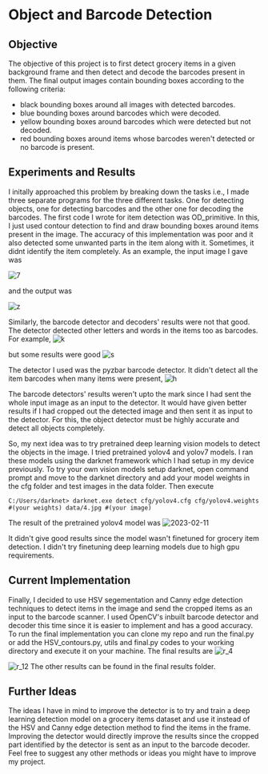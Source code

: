 # Object and Barcode Detection

## Objective
The objective of this project is to first detect grocery items in a given background frame and then detect and decode the barcodes present in them.
The final output images contain bounding boxes according to the following criteria:
* black bounding boxes around all images with detected barcodes.
* blue bounding boxes around barcodes which were decoded.
* yellow bounding boxes around barcodes which were detected but not decoded.
* red bounding boxes around items whose barcodes weren't detected or no barcode is present. 

## Experiments and Results
I initally approached this problem by breaking down the tasks i.e., I made three separate programs for the three different tasks. One for detecting objects, one for detecting barcodes and the other one for decoding the barcodes.
The first code I wrote for item detection was OD_primitive. In this, I just used contour detection to find and draw bounding boxes around items present in the image.
The accuracy of this implementation was poor and it also detected some unwanted parts in the item along with it. Sometimes, it didnt identify the item completely. As an example, the input image I gave was

![7](https://user-images.githubusercontent.com/95955774/218242805-d3472ebe-ce55-4472-8743-cb358cdc73bb.jpg)

and the output was

![z](https://user-images.githubusercontent.com/95955774/218242833-9d6e6ade-d3d1-47f4-9c97-814726af3310.jpg)

Similarly, the barcode detector and decoders' results were not that good.
The detector detected other letters and words in the items too as barcodes. 
For example,
![k](https://user-images.githubusercontent.com/95955774/218243083-d0615205-4711-4b48-8487-4c8a62fb6b88.jpg)

but some results were good
![s](https://user-images.githubusercontent.com/95955774/218243105-d4e3d760-c5a3-4a1b-9f8b-1278a5b89e5b.jpg)

The detector I used was the pyzbar barcode detector. It didn't detect all the item barcodes when many items were present,
![h](https://user-images.githubusercontent.com/95955774/218243319-f8b210ad-0964-443e-aa2c-6c711701954b.jpg)

The barcode detectors' results weren't upto the mark since I had sent the whole input image as an input to the detector. It would have given better results if I had cropped out the detected image and then sent it as input to the detector. For this, the object detector must be highly accurate and detect all objects completely.

So, my next idea was to try pretrained deep learning vision models to detect the objects in the image. I tried pretrained yolov4 and yolov7 models.
I ran these models using the darknet framework which I had setup in my device previously. To try your own vision models setup darknet, open command prompt and move to the darknet directory and add your model weights in the cfg folder and test images in the data folder. Then execute
```
C:/Users/darknet> darknet.exe detect cfg/yolov4.cfg cfg/yolov4.weights #(your weights) data/4.jpg #(your image)
```
The result of the pretrained yolov4 model was 
![2023-02-11](https://user-images.githubusercontent.com/95955774/218243798-1cd0e1ce-8433-4a9f-a7bb-0adde095a781.png)

It didn't give good results since the model wasn't finetuned for grocery item detection. I didn't try finetuning deep learning models due to high gpu requirements.

## Current Implementation
Finally, I decided to use HSV segementation and Canny edge detection techniques to detect items in the image and send the cropped items as an input to the barcode scanner. I used OpenCV's inbuilt barcode detector and decoder this time since it is easier to implement and has a good accuracy. To run the final implementation you can clone my repo and run the final.py or add the HSV_contours.py, utils and final.py codes to your working directory and execute it on your machine.
The final results are
![r_4](https://user-images.githubusercontent.com/95955774/218244291-dfb9f344-184b-4835-a826-ddd149100a47.jpg)

![r_12](https://user-images.githubusercontent.com/95955774/218244318-71fa8844-04d5-474a-9241-de029e7e80a6.jpg)
The other results can be found in the final results folder.

## Further Ideas
The ideas I have in mind to improve the detector is to try and train a deep learning detection model on a grocery items dataset and use it instead of the HSV and Canny edge detection method to find the items in the frame. Improving the detector would directly improve the results since the cropped part identified by the detector is sent as an input to the barcode decoder. 
Feel free to suggest any other methods or ideas you might have to improve my project.
